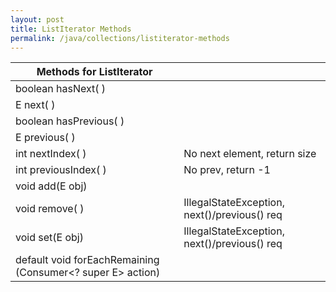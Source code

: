 ```yaml
---
layout: post
title: ListIterator Methods
permalink: /java/collections/listiterator-methods
---
```


|Methods for ListIterator||
|---|---|
|boolean hasNext( )		|
|E next( )				|
|boolean hasPrevious( )	|
|E previous( ) 			|
|int nextIndex( )		|No next element, return size|
|int previousIndex( )	|No prev, return -1|
|void add(E obj)		|
|void remove( )			|IllegalStateException, next()/previous() req	|
|void set(E obj)		|IllegalStateException, next()/previous() req	|
|default void forEachRemaining (Consumer<? super E> action)	|	|